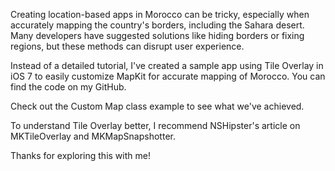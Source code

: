 Creating location-based apps in Morocco can be tricky, especially when accurately mapping the country's borders, including the Sahara desert. Many developers have suggested solutions like hiding borders or fixing regions, but these methods can disrupt user experience.

Instead of a detailed tutorial, I've created a sample app using Tile Overlay in iOS 7 to easily customize MapKit for accurate mapping of Morocco. You can find the code on my GitHub.

Check out the Custom Map class example to see what we've achieved.

To understand Tile Overlay better, I recommend NSHipster's article on MKTileOverlay and MKMapSnapshotter.

Thanks for exploring this with me!
